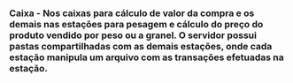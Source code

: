 <h3>Caixa - Nos caixas para cálculo de valor da compra e os demais nas estações para pesagem e cálculo do preço do produto vendido por peso ou a granel. O servidor possui pastas compartilhadas com as demais estações, onde cada estação manipula um arquivo com as transações efetuadas na estação.</h3>
